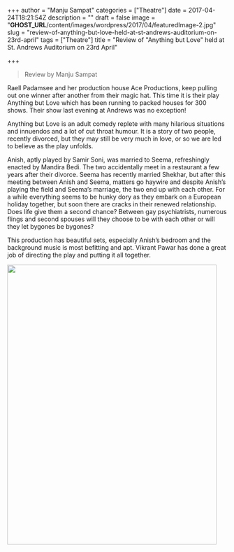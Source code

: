 +++
author = "Manju Sampat"
categories = ["Theatre"]
date = 2017-04-24T18:21:54Z
description = ""
draft = false
image = "__GHOST_URL__/content/images/wordpress/2017/04/featuredImage-2.jpg"
slug = "review-of-anything-but-love-held-at-st-andrews-auditorium-on-23rd-april"
tags = ["Theatre"]
title = "Review of \"Anything but Love\" held at St. Andrews Auditorium on 23rd April"

+++


<blockquote><p>Review by Manju Sampat</p></blockquote>
<p dir="auto">
Raell Padamsee and her production house Ace Productions, keep pulling out one winner after another from their magic hat. This time it is their play Anything but Love which has been running to packed houses for 300 shows. Their show last evening at Andrews was no exception!</p>
<p>Anything but Love is an adult comedy replete with many hilarious situations and innuendos and a lot of cut throat humour. It is a story of two people, recently divorced, but they may still be very much in love, or so we are led to believe as the play unfolds.</p>
<p dir="auto">Anish, aptly played by Samir Soni, was married to Seema, refreshingly enacted by Mandira Bedi. The two accidentally meet in a restaurant a few years after their divorce. Seema has recently married Shekhar, but after this meeting between Anish and Seema, matters go haywire and despite Anish&#8217;s playing the field and Seema&#8217;s marriage, the two end up with each other. For a while everything seems to be hunky dory as they embark on a European holiday together, but soon there are cracks in their renewed relationship. Does life give them a second chance? Between gay psychiatrists, numerous flings and second spouses will they choose to be with each other or will they let bygones be bygones?</p>
<p>This production has beautiful sets, especially Anish&#8217;s bedroom and the background music is most befitting and apt. Vikrant Pawar has done a great job of directing the play and putting it all together.</p>
<p><img loading="lazy" class="aligncenter" src="https://i1.wp.com/bandra.info/wp-content/uploads/2017/04/IMG_2982.jpg?resize=479%2C640&#038;ssl=1" width="479" height="640" align="middle" data-recalc-dims="1" /></p>



